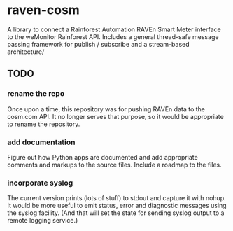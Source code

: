 # raven-cosm

A library to connect a Rainforest Automation RAVEn Smart Meter
interface to the weMonitor Rainforest API.  Includes a general
thread-safe message passing framework for publish / subscribe and a
stream-based architecture/

## TODO

### rename the repo

Once upon a time, this repository was for pushing RAVEn data to the
cosm.com API.  It no longer serves that purpose, so it would be
appropriate to rename the repository.

### add documentation

Figure out how Python apps are documented and add appropriate comments
and markups to the source files.  Include a roadmap to the files.

### incorporate syslog

The current version prints (lots of stuff) to stdout and capture it
with nohup.  It would be more useful to emit status, error and
diagnostic messages using the syslog facility.  (And that will set the
state for sending syslog output to a remote logging service.)
